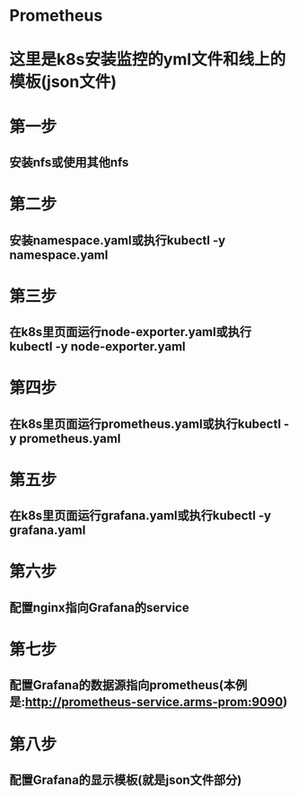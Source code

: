 # Prometheus
# 这里是k8s安装监控的yml文件和线上的模板(json文件)
# 第一步
## 安装nfs或使用其他nfs
# 第二步 
## 安装namespace.yaml或执行kubectl -y namespace.yaml
# 第三步 
## 在k8s里页面运行node-exporter.yaml或执行kubectl -y node-exporter.yaml
# 第四步 
## 在k8s里页面运行prometheus.yaml或执行kubectl -y prometheus.yaml
# 第五步 
## 在k8s里页面运行grafana.yaml或执行kubectl -y grafana.yaml
# 第六步 
## 配置nginx指向Grafana的service
# 第七步 
## 配置Grafana的数据源指向prometheus(本例是:http://prometheus-service.arms-prom:9090)
# 第八步 
## 配置Grafana的显示模板(就是json文件部分)
